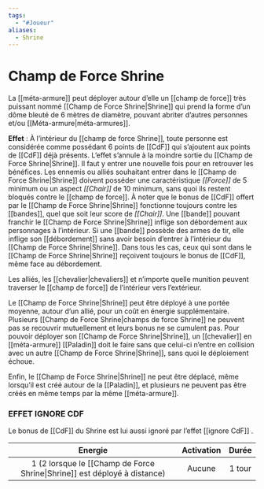 ```yaml
---
tags:
  - "#Joueur"
aliases:
  - Shrine
---
```

# Champ de Force Shrine

La [[méta-armure]] peut déployer autour d’elle un [[champ de force]] très puissant nommé [[Champ de Force Shrine|Shrine]] qui prend la forme d’un dôme bleuté de 6 mètres de diamètre, pouvant abriter d’autres personnes et/ou [[Méta-armure|méta-armures]].

**Effet** : À l’intérieur du [[champ de force Shrine]], toute personne est considérée comme possédant 6 points de [[CdF]] qui s’ajoutent aux points de [[CdF]] déjà présents. L’effet s’annule à la moindre sortie du [[Champ de Force Shrine|Shrine]]. Il faut y entrer une nouvelle fois pour en retrouver les bénéfices. Les ennemis ou alliés souhaitant entrer dans le [[Champ de Force Shrine|Shrine]] doivent posséder une caractéristique _[[Force]]_ de 5 minimum ou un aspect _[[Chair]]_ de 10 minimum, sans quoi ils restent bloqués contre le [[champ de force]]. À noter que le bonus de [[CdF]] offert par le [[Champ de Force Shrine|Shrine]] fonctionne toujours contre les [[bandes]], quel que soit leur score de _[[Chair]]_. Une [[bande]] pouvant franchir le [[Champ de Force Shrine|Shrine]] inflige son débordement aux personnages à l’intérieur. Si une [[bande]] possède des armes de tir, elle inflige son [[débordement]] sans avoir besoin d’entrer à l’intérieur du [[Champ de Force Shrine|Shrine]]. Dans tous les cas, ceux qui sont dans le [[Champ de Force Shrine|Shrine]] reçoivent toujours le bonus de [[CdF]], même face au débordement.

Les alliés, les [[chevalier|chevaliers]] et n’importe quelle munition peuvent traverser le [[champ de force]] de l’intérieur vers l’extérieur.

Le [[Champ de Force Shrine|Shrine]] peut être déployé à une portée moyenne, autour d’un allié, pour un coût en énergie supplémentaire. Plusieurs [[Champ de Force Shrine|champs de force Shrine]] ne peuvent pas se recouvrir mutuellement et leurs bonus ne se cumulent pas. Pour pouvoir déployer son [[Champ de Force Shrine|Shrine]], un [[chevalier]] en [[méta-armure]] [[Paladin]] doit le faire sans que celui-ci n’entre en collision avec un autre [[Champ de Force Shrine|Shrine]], sans quoi le déploiement échoue.

Enfin, le [[Champ de Force Shrine|Shrine]] ne peut être déplacé, même lorsqu’il est créé autour de la [[Paladin]], et plusieurs ne peuvent pas être créés en même temps par la même [[méta-armure]].

### EFFET IGNORE CDF

Le bonus de [[CdF]] du Shrine est lui aussi ignoré par l’effet [[ignore CdF]] .

|                                  Energie                                  | Activation | Durée  |
| :-----------------------------------------------------------------------: | :--------: | :----: |
| 1 (2 lorsque le [[Champ de Force Shrine\|Shrine]] est déployé à distance) |   Aucune   | 1 tour |
